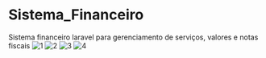 # Sistema_Financeiro
 Sistema financeiro laravel para gerenciamento de serviços, valores e notas fiscais 
![1](https://github.com/ThyagoMartins0/Sistema_financeiro/assets/58978196/cf197dd0-d8fa-46ee-a2a5-6b4afd0c3821)
![2](https://github.com/ThyagoMartins0/Sistema_financeiro/assets/58978196/9fe944cb-f130-4973-9e6d-579b9ac72008)
![3](https://github.com/ThyagoMartins0/Sistema_financeiro/assets/58978196/58e55a29-c7b2-4dd4-b701-04a7a6b75901)
![4](https://github.com/ThyagoMartins0/Sistema_financeiro/assets/58978196/67b4b174-9ea3-40db-951a-8000a536b7bc)
